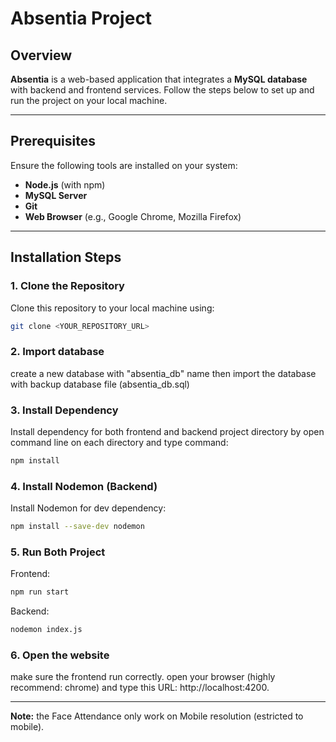 # Absentia Project

## Overview
**Absentia** is a web-based application that integrates a **MySQL database** with backend and frontend services. Follow the steps below to set up and run the project on your local machine.

---

## Prerequisites
Ensure the following tools are installed on your system:
- **Node.js** (with npm)
- **MySQL Server**
- **Git**
- **Web Browser** (e.g., Google Chrome, Mozilla Firefox)

---

## Installation Steps

### 1. Clone the Repository
Clone this repository to your local machine using:
```bash
git clone <YOUR_REPOSITORY_URL>
```

### 2. Import database
create a new database with "absentia_db" name then import the database with backup database file (absentia_db.sql)

### 3. Install Dependency
Install dependency for both frontend and backend project directory by open command line on each directory and type command:
```bash
npm install
```

### 4. Install Nodemon (Backend)
Install Nodemon for dev dependency:
```bash
npm install --save-dev nodemon
```

### 5. Run Both Project
Frontend:
```bash
npm run start
```
Backend:
```bash
nodemon index.js
```

### 6. Open the website
make sure the frontend run correctly. open your browser (highly recommend: chrome) and type this URL: http://localhost:4200.


---

**Note:** the Face Attendance only work on Mobile resolution (estricted to mobile).
